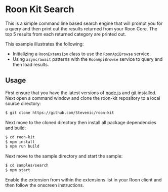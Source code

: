 # Roon Kit Search

This is a simple command line based search engine that will prompt you for a query and then print out the results returned from your Roon Core. The top 5 results from each returned category are printed out.

This example illustrates the following:

- Initializing a `RoonExtension` class to use the `RoonApiBrowse` service.  
- Using `async/await` patterns with the `RoonApiBrowse` service to query and then load results.

## Usage

First ensure that you have the latest versions of [node.js](https://nodejs.org/) and [git](https://git-scm.com/downloads) installed. Next open a command window and clone the roon-kit repository to a local source directory:

```bash
$ git clone https://github.com/Stevenic/roon-kit
```

Next move to the cloned directory then install all package dependencies and build:

```bash
$ cd roon-kit
$ npm install
$ npm run build
```

Next move to the sample directory and start the sample:

```bash
$ cd samples/search
$ npm start
```

Enable the extension from within the extensions list in your Roon client and then follow the onscreen instructions.

